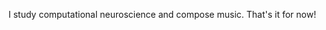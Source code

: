 I study computational neuroscience and compose music. That's it for now!

<!---
kuffmode/kuffmode is a ✨ special ✨ repository because its `README.md` (this file) appears on your GitHub profile.
You can click the Preview link to take a look at your changes.
--->
